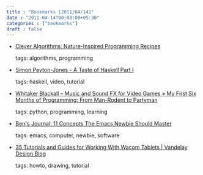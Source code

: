 ```yaml
---
title : "Bookmarks [2011/04/14]"
date : "2011-04-14T00:00:00+05:30"
categories : ["bookmarks"]
draft : false
---
```


-   [Clever Algorithms: Nature-Inspired Programming Recipes](http://cleveralgorithms.com/nature-inspired/index.html)

    tags: algorithms, programming

<!--listend-->

-   [Simon Peyton-Jones - A Taste of Haskell Part I](http://ontwik.com/haskell/simon-peyton-jones-a-taste-of-haskell/)

    tags: haskell, video, tutorial

<!--listend-->

-   [Whitaker Blackall – Music and Sound FX for Video Games » My First Six Months of Programming: From Man-Rodent to Partyman](http://www.whitakerblackall.com/blog/first-six-months/)

    tags: python, programming, learning

<!--listend-->

-   [Ben's Journal: 11 Concepts The Emacs Newbie Should Master](http://benjisimon.blogspot.com/2011/04/10-concepts-emacs-newbie-should-master.html)

    tags: emacs, computer, newbie, software

<!--listend-->

-   [35 Tutorials and Guides for Working With Wacom Tablets | Vandelay Design Blog](http://vandelaydesign.com/blog/design/wacom-tablets-tutorials/)

    tags: howto, drawing, tutorial
